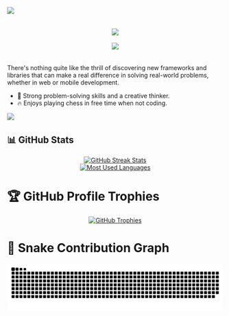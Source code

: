 
<img src="https://github.com/user-attachments/assets/b958553a-8636-4083-b9bf-d8704b78acf9"  />

<br>
<!--- ------------------------------------------------------------------------------------------------------------------------------------------------------ -->
<!--- -- Typing SVG ---------------------------------------------------------------------------------------------------------------------------------------- -->
<!--- ------------------------------------------------------------------------------------------------------------------------------------------------------ -->
<br>
<p align="center">
<a href="https://github.com/CoderZule">
<img src="https://readme-typing-svg.demolab.com?font=Fira+Code&center=true&weight=450&size=24&pause=800&color=75A4FC&width=700&height=50&lines=Full Stack Web+Developer+%7C+Mobile+App+Developer;Enjoy+learning+Algorithms;Building+Something+Creative" />
</a>
</p>



<!--- ------------------------------------------------------------------------------------------------------------------------------------------------------ -->
<!--- -- Visitor Badge ------------------------------------------------------------------------------------------------------------------------------------- -->
<!--- ------------------------------------------------------------------------------------------------------------------------------------------------------ -->

<div align="center">
<img src="https://api.visitorbadge.io/api/visitors?path=https%3A%2F%2Fgithub.com%2FCoderZule%2FCoderZule&label=VISITORS&labelColor=%23007EC6&countColor=%23ffffff" />
</div>
<br>

<!--- ------------------------------------------------------------------------------------------------------------------------------------------------------ -->
<!--- -- Brief Info ---------------------------------------------------------------------------------------------------------------------------------------- -->
<!--- ------------------------------------------------------------------------------------------------------------------------------------------------------ -->

There's nothing quite like the thrill of discovering new frameworks and libraries that can make a real difference in solving real-world problems, whether in web or mobile development. <br>

- 🚀 Strong problem-solving skills and a creative thinker.
- 🔥 Enjoys playing chess in free time when not coding.

<!--- ------------------------------------------------------------------------------------------------------------------------------------------------------ -->
<!--- -- Activity Graph ------------------------------------------------------------------------------------------------------------------------------------ -->
<!--- ------------------------------------------------------------------------------------------------------------------------------------------------------ -->
 

<img src="https://www.animatedimages.org/data/media/562/animated-line-image-0184.gif" width="1920" />

 
<!--- ------------------------------------------------------------------------------------------------------------------------------------------------------ -->
<!--- -- GitHub Stats ------------------------------------------------------------------------------------------------------------------------------------ -->
<!--- ------------------------------------------------------------------------------------------------------------------------------------------------------ -->
## 📊 GitHub Stats

<p align="center">
  <a href="https://github.com/anuraghazra/github-readme-stats">
    <img src="https://github-readme-streak-stats.herokuapp.com/?user=CoderZule&theme=tokyonight" alt="GitHub Streak Stats" />
  </a>
  <br/>
  <a href="https://github.com/anuraghazra/github-readme-stats">
    <img src="https://github-readme-stats.vercel.app/api/top-langs/?username=CoderZule&layout=compact&theme=algolia&langs_count=8" alt="Most Used Languages" />
  </a>
</p>

<!--- ------------------------------------------------------------------------------------------------------------------------------------------------------ -->
<!--- -- GitHub Profile Trophies ------------------------------------------------------------------------------------------------------------------------------------ -->
<!--- ------------------------------------------------------------------------------------------------------------------------------------------------------ -->

# :trophy: GitHub Profile Trophies

<p align="center"> 
	<a href="https://github.com/ryo-ma/github-profile-trophy">
		<img src="https://github-profile-trophy.vercel.app/?username=CoderZule&layout=compact&theme=algolia" alt="GitHub Trophies" />
	</a> 
</p>


<!--- ------------------------------------------------------------------------------------------------------------------------------------------------------ -->
<!--- -- Snake Contribution Graph -------------------------------------------------------------------------------------------------------------------------- -->
<!--- ------------------------------------------------------------------------------------------------------------------------------------------------------ -->

# 🐍 Snake Contribution Graph

![Snake animation Contribution Graph](https://raw.githubusercontent.com/platane/snk/output/github-contribution-grid-snake-dark.svg)

 
